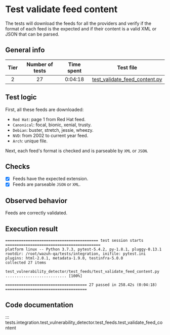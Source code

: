 # Test validate feed content

The tests will download the feeds for all the providers and verify if the format of each feed is the expected and if
their content is a valid XML or JSON that can be parsed.

## General info

|Tier | Number of tests | Time spent| Test file |
|:--:|:--:|:--:|:--:|
| 2 | 27 | 0:04:18 | [test_validate_feed_content.py](../../../test_feeds/test_validate_feed_content.py)|

## Test logic

First, all these feeds are downloaded:

- `Red Hat`: page 1 from Red Hat feed.
- `Canonical`: focal, bionic, xenial, trusty.
- `Debian`: buster, stretch, jessie, wheezy.
- `NVD`: from 2002 to current year feed.
- `Arch`: unique file.

Next, each feed's format is checked and is parseable by `XML` or `JSON`.

## Checks

- [x] Feeds have the expected extension.
- [x] Feeds are parseable `JSON` or `XML`.

## Observed behavior

Feeds are correctly validated.

## Execution result

```
========================================= test session starts ==========================================
platform linux -- Python 3.7.3, pytest-5.4.2, py-1.8.1, pluggy-0.13.1
rootdir: /root/wazuh-qa/tests/integration, inifile: pytest.ini
plugins: html-2.0.1, metadata-1.9.0, testinfra-5.0.0
collected 27 items

test_vulnerability_detector/test_feeds/test_validate_feed_content.py ........................... [100%]

==================================== 27 passed in 258.42s (0:04:18) ====================================
```

## Code documentation   


::: tests.integration.test_vulnerability_detector.test_feeds.test_validate_feed_content